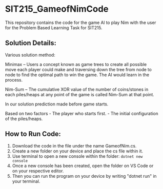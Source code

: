 # SIT215_GameofNimCode
This repository contains the code for the game AI to play Nim with the user for the Problem Based Learning Task for SIT215.

## Solution Details:
Various solution method:

Minimax – Users a concept known as game trees to create all possible move each player could make and traversing down the tree from node to node to find the optimal path to win the game. The AI would learn in the process.

Nim-Sum – The cumulative XOR value of the number of coins/stones in each piles/heaps at any point of the game is called Nim-Sum at that point.

In our solution prediction made before game starts.

Based on two factors - The player who starts first.
                     - The initial configuration of the piles/heaps.

## How to Run Code:
1. Download the code in the file under the name GameofNim.cs.
2. Create a new folder on your device and place the cs file within it.
3. Use terminal to open a new console within the folder: `` dotnet new console ``
4. Once a new console has been created, open the folder on VS Code or on your respective editor.
5. Then you can run the program on your device by writing "dotnet run" in your terminal.
